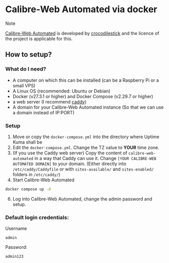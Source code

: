 # Calibre-Web Automated via docker

> [!NOTE]
> [Calibre-Web Automated](https://github.com/crocodilestick/Calibre-Web-Automated) is developed by [crocodilestick](https://github.com/crocodilestick) and the licence of the project is applicable for this.

## How to setup?

### What do I need?

- A computer on which this can be installed (can be a Raspberry Pi or a small VPS)
- A Linux OS (recommended: Ubuntu or Debian)
- Docker (v27.3.1 or higher) and Docker Compose (v2.29.7 or higher)
- a web server (I recommend [caddy](https://caddyserver.com/))
- A domain for your Calibre-Web Automated instance (So that we can use a domain instead of IP:PORT)

### Setup

1. Move or copy the `docker-compose.yml` into the directory where Uptime Kuma shall be
2. Edit the `docker-compose.yml`. Change the TZ value to **YOUR** time zone.
3. (If you use the Caddy web server) Copy the content of `calibre-web-automated` in a way that Caddy can use it. Change `[YOUR CALIBRE-WEB AUTOMATED DOMAIN]` to your domain. (Either directly into `/etc/caddy/Caddyfile` or with `sites-available/` and `sites-enabled/` folders in `/etc/caddy/`)
4. Start Calibre-Web Automated

```bash
docker compose up -d
```

6. Log into Calibre-Web Automated, change the admin password and setup.

### Default login credentials:

Username

```
admin
```

Password:

```
admin123
```
